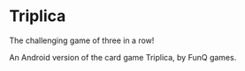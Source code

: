 Triplica
========

The challenging game of three in a row!

An Android version of the card game Triplica, by FunQ games.
